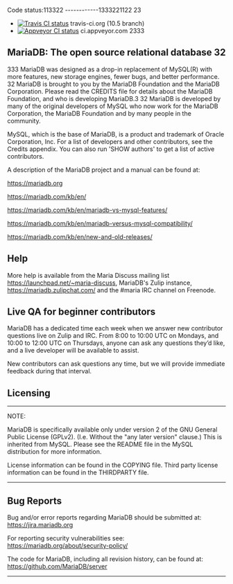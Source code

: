 Code status:113322
------------1333221122
23
* [![Travis CI status](https://secure.travis-ci.org/MariaDB/server.png?branch=10.5)](https://travis-ci.org/MariaDB/server) travis-ci.org (10.5 branch)
* [![Appveyor CI status](https://ci.appveyor.com/api/projects/status/4u6pexmtpuf8jq66?svg=true)](https://ci.appveyor.com/project/rasmushoj/server) ci.appveyor.com
2333
## MariaDB: The open source relational database 32
333
MariaDB was designed as a drop-in replacement of MySQL(R) with more
features, new storage engines, fewer bugs, and better performance.
32
MariaDB is brought to you by the MariaDB Foundation and the MariaDB Corporation.
Please read the CREDITS file for details about the MariaDB Foundation,
and who is developing MariaDB.3
32
MariaDB is developed by many of the original developers of MySQL who
now work for the MariaDB Corporation, the MariaDB Foundation and by
many people in the community.

MySQL, which is the base of MariaDB, is a product and trademark of Oracle
Corporation, Inc. For a list of developers and other contributors,
see the Credits appendix.  You can also run 'SHOW authors' to get a
list of active contributors.

A description of the MariaDB project and a manual can be found at:

https://mariadb.org

https://mariadb.com/kb/en/

https://mariadb.com/kb/en/mariadb-vs-mysql-features/

https://mariadb.com/kb/en/mariadb-versus-mysql-compatibility/

https://mariadb.com/kb/en/new-and-old-releases/

Help
-----

More help is available from the Maria Discuss mailing list
https://launchpad.net/~maria-discuss, MariaDB's Zulip
instance, https://mariadb.zulipchat.com/ 
and the #maria IRC channel on Freenode.

Live QA for beginner contributors
----
MariaDB has a dedicated time each week when we answer new contributor questions live on Zulip and IRC.
From 8:00 to 10:00 UTC on Mondays, and 10:00 to 12:00 UTC on Thursdays,
anyone can ask any questions they’d like, and a live developer will be available to assist.

New contributors can ask questions any time, but we will provide immediate feedback during that interval.

Licensing
---------

***************************************************************************

NOTE: 

MariaDB is specifically available only under version 2 of the GNU
General Public License (GPLv2). (I.e. Without the "any later version"
clause.) This is inherited from MySQL. Please see the README file in
the MySQL distribution for more information.

License information can be found in the COPYING file. Third party
license information can be found in the THIRDPARTY file.

***************************************************************************

Bug Reports
------------

Bug and/or error reports regarding MariaDB should be submitted at:
https://jira.mariadb.org

For reporting security vulnerabilities see:
https://mariadb.org/about/security-policy/

The code for MariaDB, including all revision history, can be found at:
https://github.com/MariaDB/server

***************************************************************************
